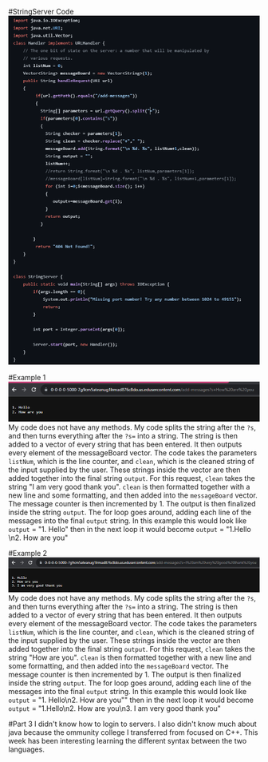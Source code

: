 #StringServer Code
![serverCode](lab2Code.PNG)


#Example 1
![Example 1](lab2Example1.PNG)
My code does not have any methods. My code splits the string after the  `?s`, and then turns everything after the `?s=` into a string. The string is then added to a vector of every string that has been entered. It then outputs every element of the messageBoard vector. The code takes the parameters `listNum`, which is the line counter, and `clean`, which is the cleaned string of the input supplied by the user. These strings inside the vector are then added together into the final string `output`. For this request, `clean` takes the string "I am very good thank you". `clean` is then formatted together with a new line and some formatting, and then added into the `messageBoard` vector. The message counter is then incremented by 1. The output is then finalized inside the string `output`. The for loop goes around, adding each line of the messages into the final `output` string. In this example this would look like `output` =  "1. Hello" then in the next loop it would become `output` =  "1.Hello \n2. How are you"

#Example 2
![Example 2](lab2Example2.PNG)
My code does not have any methods. My code splits the string after the  `?s`, and then turns everything after the `?s=` into a string. The string is then added to a vector of every string that has been entered. It then outputs every element of the messageBoard vector. The code takes the parameters `listNum`, which is the line counter, and `clean`, which is the cleaned string of the input supplied by the user. These strings inside the vector are then added together into the final string `output`. For this request, `clean` takes the string "How are you". `clean` is then formatted together with a new line and some formatting, and then added into the `messageBoard` vector. The message counter is then incremented by 1. The output is then finalized inside the string `output`. The for loop goes around, adding each line of the messages into the final `output` string. In this example this would look like `output` =  "1. Hello\n2. How are you"" then in the next loop it would become `output` =  "1.Hello\n2. How are you\n3. I am very good thank you"


#Part 3
I didn't know how to login to servers. I also didn't know much about java because the ommunity college I transferred from focused on C++. This week has been interesting learning the different syntax between the two languages.
